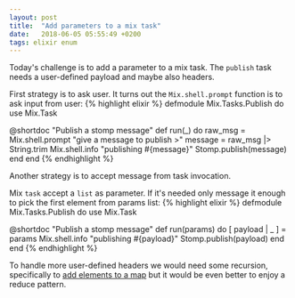 ```yaml
---
layout: post
title:  "Add parameters to a mix task"
date:   2018-06-05 05:55:49 +0200
tags: elixir enum
---
```

Today's challenge is to add a parameter to a mix task. The `publish` task needs a user-defined payload and maybe also headers.

First strategy is to ask user. It turns out the `Mix.shell.prompt` function is to ask input from user:
{% highlight elixir %}
defmodule Mix.Tasks.Publish do
  use Mix.Task

  @shortdoc "Publish a stomp message"
  def run(_) do
    raw_msg = Mix.shell.prompt "give a message to publish >"
    message = raw_msg |> String.trim
    Mix.shell.info "publishing #{message}"
    Stomp.publish(message)
  end
end
{% endhighlight %}

Another strategy is to accept message from task invocation.

Mix `task` accept a `list` as parameter. If it's needed only message it enough to pick the first element from params list:
{% highlight elixir %}
defmodule Mix.Tasks.Publish do
  use Mix.Task

  @shortdoc "Publish a stomp message"
  def run(params) do
    [ payload | _ ] = params
    Mix.shell.info "publishing #{payload}"
    Stomp.publish(payload)
  end
end
{% endhighlight %}

To handle more user-defined headers we would need some recursion, specifically to [add elements to a map][add_to_a_map] but it would be even better to enjoy a reduce pattern.

[add_to_a_map]: https://elixir-examples.github.io/examples/add-to-a-map
